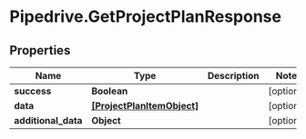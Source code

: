 # Pipedrive.GetProjectPlanResponse

## Properties

Name | Type | Description | Notes
------------ | ------------- | ------------- | -------------
**success** | **Boolean** |  | [optional] 
**data** | [**[ProjectPlanItemObject]**](ProjectPlanItemObject.md) |  | [optional] 
**additional_data** | **Object** |  | [optional] 



